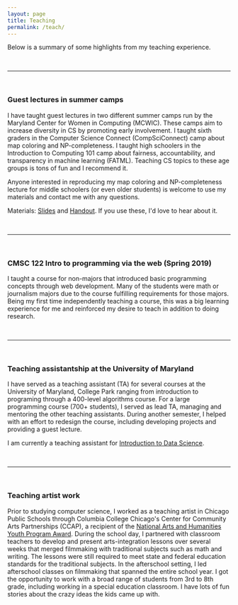 ```yaml
---
layout: page
title: Teaching
permalink: /teach/
---
```


Below is a summary of some highlights from my teaching experience.

<br>
<hr>
<br>


<h3>Guest lectures in summer camps</h3>

<p>
I have taught guest lectures in two different summer camps run by the Maryland Center for Women in Computing (MCWIC). These camps aim to increase diversity in CS by promoting early involvement. I taught sixth graders in the Computer Science Connect (CompSciConnect) camp about map coloring and NP-completeness. I taught high schoolers in the Introduction to Computing 101 camp about fairness, accountability, and transparency in machine learning (FATML). Teaching CS topics to these age groups is tons of fun and I recommend it.
</p>

<p>
Anyone interested in reproducing my map coloring and NP-completeness lecture for middle schoolers (or even older students) is welcome to use my materials and contact me with any questions.
</p>

<p>
Materials: <a href="/files/ColoringIsHard-9-24-19.pdf">Slides</a> and <a href="/files/ColoringHandout.pdf">Handout</a>. If you use these, I'd love to hear about it.
</p>


<br>
<hr>
<br>



<h3>CMSC 122 Intro to programming via the web (Spring 2019)</h3>

<p>
I taught a course for non-majors that introduced basic programming concepts through web development. Many of the students were math or journalism majors due to the course fulfilling requirements for those majors. Being my first time independently teaching a course, this was a big learning experience for me and reinforced my desire to teach in addition to doing research.
</p>


<br>
<hr>
<br>


<h3>Teaching assistantship at the University of Maryland</h3>

<p>
I have served as a teaching assistant (TA) for several courses at the University of Maryland, College Park ranging from introduction to programing through a 400-level algorithms course. For a large programming course (700+ students), I served as lead TA, managing and mentoring the other teaching assistants. During another semester, I helped with an effort to redesign the course, including developing projects and providing a guest lecture.
</p>
<p>
I am currently a teaching assistant for <a href="https://cmsc320.github.io/">Introduction to Data Science</a>.
</p>


<br>
<hr>
<br>


<h3>Teaching artist work</h3>

Prior to studying computer science, I worked as a teaching artist in Chicago Public Schools through Columbia College Chicago's Center for Community Arts Partnerships (CCAP), a recipient of the <a href="https://nasaa-arts.org/nasaa_research/national-arts-humanities-youth-program-awards/">National Arts and Humanities Youth Program Award</a>. During the school day, I partnered with classroom teachers to develop and present arts-integration lessons over several weeks that merged filmmaking with traditional subjects such as math and writing. The lessons were still required to meet state and federal education standards for the traditional subjects. In the afterschool setting, I led afterschool classes on filmmaking that spanned the entire school year. I got the opportunity to work with a broad range of students from 3rd to 8th grade, including working in a special education classroom. I have lots of fun stories about the crazy ideas the kids came up with.





